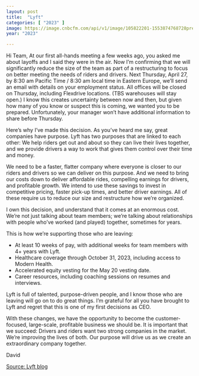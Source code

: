 ```yaml
---
layout: post
title:  "Lyft"
categories: [ "2023" ]
image: https://image.cnbcfm.com/api/v1/image/105822201-1553874768728preview.jpg?v=1554823216
year: "2023"

---
```


Hi Team, At our first all-hands meeting a few weeks ago, you asked me about layoffs and I said they were in the air. Now I’m confirming that we will significantly reduce the size of the team as part of a restructuring to focus on better meeting the needs of riders and drivers. Next Thursday, April 27, by 8:30 am Pacific Time / 8:30 am local time in Eastern Europe, we’ll send an email with details on your employment status. All offices will be closed on Thursday, including Flexdrive locations. (TBS warehouses will stay open.) I know this creates uncertainty between now and then, but given how many of you know or suspect this is coming, we wanted you to be prepared. Unfortunately, your manager won’t have additional information to share before Thursday.

Here’s why I’ve made this decision. As you’ve heard me say, great companies have purpose. Lyft has two purposes that are linked to each other: We help riders get out and about so they can live their lives together, and we provide drivers a way to work that gives them control over their time and money.

We need to be a faster, flatter company where everyone is closer to our riders and drivers so we can deliver on this purpose. And we need to bring our costs down to deliver affordable rides, compelling earnings for drivers, and profitable growth. We intend to use these savings to invest in competitive pricing, faster pick-up times, and better driver earnings. All of these require us to reduce our size and restructure how we’re organized.

I own this decision, and understand that it comes at an enormous cost. We’re not just talking about team members; we’re talking about relationships with people who’ve worked (and played) together, sometimes for years.

This is how we’re supporting those who are leaving:

- At least 10 weeks of pay, with additional weeks for team members with 4+ years with Lyft.
- Healthcare coverage through October 31, 2023, including access to Modern Health.
- Accelerated equity vesting for the May 20 vesting date.
- Career resources, including coaching sessions on resumes and interviews.

Lyft is full of talented, purpose-driven people, and I know those who are leaving will go on to do great things. I’m grateful for all you have brought to Lyft and regret that this is one of my first decisions as CEO.

With these changes, we have the opportunity to become the customer-focused, large-scale, profitable business we should be. It is important that we succeed: Drivers and riders want two strong companies in the market. We’re improving the lives of both. Our purpose will drive us as we create an extraordinary company together.

David

[Source: Lyft blog](https://www.lyft.com/blog/posts/a-note-from-lyfts-ceo-david-risher)